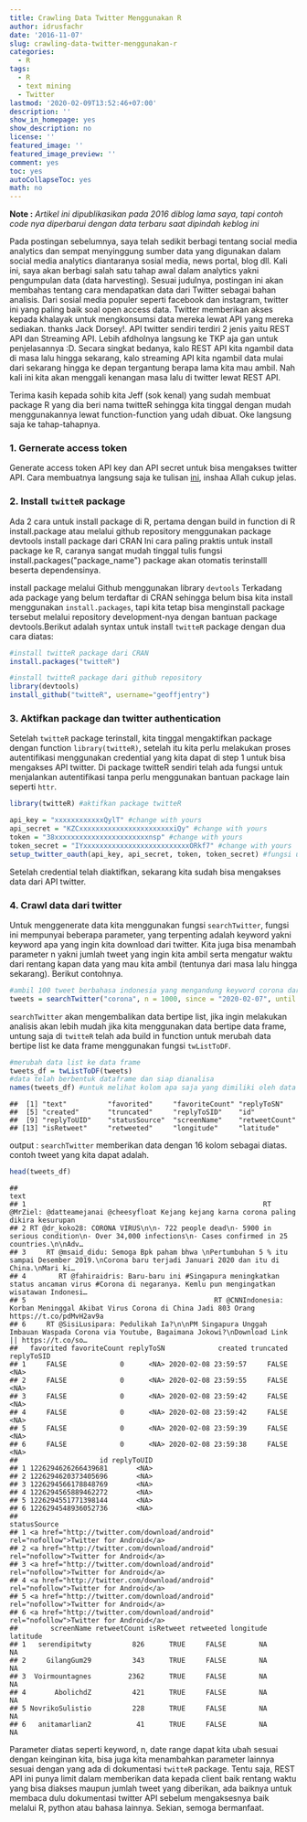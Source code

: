 ```yaml
---
title: Crawling Data Twitter Menggunakan R
author: idrusfachr
date: '2016-11-07'
slug: crawling-data-twitter-menggunakan-r
categories:
  - R
tags:
  - R
  - text mining
  - Twitter
lastmod: '2020-02-09T13:52:46+07:00'
description: ''
show_in_homepage: yes
show_description: no
license: ''
featured_image: ''
featured_image_preview: ''
comment: yes
toc: yes
autoCollapseToc: yes
math: no
---
```

**Note :** _Artikel ini dipublikasikan pada 2016 diblog lama saya, tapi contoh code nya diperbarui dengan data terbaru saat dipindah keblog ini_ 

Pada postingan sebelumnya, saya telah sedikit berbagi tentang social media analytics dan sempat menyinggung sumber data yang digunakan dalam social media analytics diantaranya sosial media, news portal, blog dll. Kali ini, saya akan berbagi salah satu tahap awal dalam analytics yakni pengumpulan data (data harvesting).
Sesuai judulnya, postingan ini akan membahas tentang cara mendapatkan data dari Twitter sebagai bahan analisis. Dari sosial media populer seperti facebook dan instagram, twitter ini yang paling baik soal open access data. Twitter memberikan akses kepada khalayak untuk mengkonsumsi data mereka lewat API yang mereka sediakan. thanks Jack Dorsey!. API twitter sendiri terdiri 2 jenis yaitu REST API dan Streaming API. Lebih afdholnya langsung ke TKP aja gan untuk penjelasannya :D. Secara singkat bedanya, kalo REST API kita ngambil data di masa lalu hingga sekarang, kalo streaming API kita ngambil data mulai dari sekarang hingga ke depan tergantung berapa lama kita mau ambil. Nah kali ini kita akan menggali kenangan masa lalu di twitter lewat REST API.

Terima kasih kepada sohib kita Jeff (sok kenal) yang sudah membuat package R yang dia beri nama twitteR sehingga kita tinggal dengan mudah menggunakannya lewat function-function yang udah dibuat. Oke langsung saja ke tahap-tahapnya.

### 1. Gernerate access token
Generate access token API key dan API secret untuk bisa mengakses twitter API. Cara membuatnya langsung saja ke tulisan [ini](https://www.nurandi.id/blog/twitter-authentication-dengan-roauth-dan-httr/), inshaa Allah cukup jelas.

### 2. Install `twitteR` package
Ada 2 cara untuk install package di R, pertama dengan build in function di R install.package atau melalui github repository menggunakan package devtools
install package dari CRAN
Ini cara paling praktis untuk install package ke R, caranya sangat mudah tinggal tulis fungsi install.packages("package_name") package akan otomatis terinstalll beserta dependensinya.

install package melalui Github menggunakan library `devtools`
Terkadang ada package yang belum terdaftar di CRAN sehingga belum bisa kita install menggunakan `install.packages`, tapi kita tetap bisa menginstall package tersebut melalui repository development-nya dengan bantuan package devtools.Berikut adalah syntax untuk install  `twitteR` package dengan dua cara diatas:


```r
#install twitteR package dari CRAN
install.packages("twitteR")

#install twitteR package dari github repository
library(devtools)
install_github("twitteR", username="geoffjentry")  
```

### 3. Aktifkan package dan twitter authentication
Setelah `twitteR` package terinstall, kita tinggal mengaktifkan package dengan function `library(twitteR)`, setelah itu kita perlu melakukan proses autentifikasi menggunakan credential yang kita dapat di step 1 untuk bisa mengakses API twitter. Di package twitteR sendiri telah ada fungsi untuk menjalankan autentifikasi tanpa perlu menggunakan bantuan package lain seperti `httr`.



```r
library(twitteR) #aktifkan package twitteR

api_key = "xxxxxxxxxxxxQylT" #change with yours
api_secret = "KZCxxxxxxxxxxxxxxxxxxxxxxxiQy" #change with yours
token = "38xxxxxxxxxxxxxxxxxxxxxxxnsp" #change with yours
token_secret = "IYxxxxxxxxxxxxxxxxxxxxxxxxxxORkf7" #change with yours
setup_twitter_oauth(api_key, api_secret, token, token_secret) #fungsi untuk autentifikasi
```

Setelah credential telah diaktifkan, sekarang kita sudah bisa mengakses data dari API twitter.

### 4. Crawl data dari twitter
Untuk menggenerate data kita menggunakan fungsi `searchTwitter`, fungsi ini mempunyai beberapa parameter, yang terpenting adalah keyword yakni keyword apa yang ingin kita download dari twitter. Kita juga bisa menambah parameter n yakni jumlah tweet yang ingin kita ambil serta mengatur waktu dari rentang kapan data yang mau kita ambil (tentunya dari masa lalu hingga sekarang). Berikut contohnya.



```r
#ambil 100 tweet berbahasa indonesia yang mengandung keyword corona dari tanggal 7 hingga 9 Februari 2020
tweets = searchTwitter("corona", n = 1000, since = "2020-02-07", until = "2020-02-09", lang = 'id')
```
`searchTwitter` akan mengembalikan data bertipe list, jika ingin melakukan analisis akan lebih mudah jika kita menggunakan data bertipe data frame, untung saja di `twitteR` telah ada build in function untuk merubah data bertipe list ke data frame menggunakan fungsi `twListToDF`.


```r
#merubah data list ke data frame
tweets_df = twListToDF(tweets)
#data telah berbentuk dataframe dan siap dianalisa
names(tweets_df) #untuk melihat kolom apa saja yang dimiliki oleh data
```

```
##  [1] "text"          "favorited"     "favoriteCount" "replyToSN"    
##  [5] "created"       "truncated"     "replyToSID"    "id"           
##  [9] "replyToUID"    "statusSource"  "screenName"    "retweetCount" 
## [13] "isRetweet"     "retweeted"     "longitude"     "latitude"
```
output : `searchTwitter` memberikan data dengan 16 kolom sebagai diatas.
contoh tweet yang kita dapat adalah.


```r
head(tweets_df)
```

```
##                                                                                                                                                  text
## 1                                                          RT @MrZiel: @datteamejanai @cheesyfloat Kejang kejang karna corona paling dikira kesurupan
## 2 RT @dr_koko28: CORONA VIRUS\n\n- 722 people dead\n- 5900 in serious condition\n- Over 34,000 infections\n- Cases confirmed in 25 countries.\n\nAdv…
## 3     RT @msaid_didu: Semoga Bpk paham bhwa \nPertumbuhan 5 % itu sampai Desember 2019.\nCorona baru terjadi Januari 2020 dan itu di China.\nMari ki…
## 4        RT @fahiraidris: Baru-baru ini #Singapura meningkatkan status ancaman virus #Corona di negaranya. Kemlu pun mengingatkan wisatawan Indonesi…
## 5                                              RT @CNNIndonesia: Korban Meninggal Akibat Virus Corona di China Jadi 803 Orang https://t.co/pdMvH2av9a
## 6     RT @SisiLusipara: Pedulikah Ia?\n\nPM Singapura Unggah Imbauan Waspada Corona via Youtube, Bagaimana Jokowi?\nDownload Link || https://t.co/so…
##   favorited favoriteCount replyToSN             created truncated replyToSID
## 1     FALSE             0      <NA> 2020-02-08 23:59:57     FALSE       <NA>
## 2     FALSE             0      <NA> 2020-02-08 23:59:55     FALSE       <NA>
## 3     FALSE             0      <NA> 2020-02-08 23:59:42     FALSE       <NA>
## 4     FALSE             0      <NA> 2020-02-08 23:59:42     FALSE       <NA>
## 5     FALSE             0      <NA> 2020-02-08 23:59:39     FALSE       <NA>
## 6     FALSE             0      <NA> 2020-02-08 23:59:38     FALSE       <NA>
##                    id replyToUID
## 1 1226294626266439681       <NA>
## 2 1226294620373405696       <NA>
## 3 1226294566178848769       <NA>
## 4 1226294565889462272       <NA>
## 5 1226294551771398144       <NA>
## 6 1226294548936052736       <NA>
##                                                                           statusSource
## 1 <a href="http://twitter.com/download/android" rel="nofollow">Twitter for Android</a>
## 2 <a href="http://twitter.com/download/android" rel="nofollow">Twitter for Android</a>
## 3 <a href="http://twitter.com/download/android" rel="nofollow">Twitter for Android</a>
## 4 <a href="http://twitter.com/download/android" rel="nofollow">Twitter for Android</a>
## 5 <a href="http://twitter.com/download/android" rel="nofollow">Twitter for Android</a>
## 6 <a href="http://twitter.com/download/android" rel="nofollow">Twitter for Android</a>
##        screenName retweetCount isRetweet retweeted longitude latitude
## 1   serendipitwty          826      TRUE     FALSE        NA       NA
## 2     GilangGum29          343      TRUE     FALSE        NA       NA
## 3  Voirmountagnes         2362      TRUE     FALSE        NA       NA
## 4       AbolichdZ          421      TRUE     FALSE        NA       NA
## 5 NovrikoSulistio          228      TRUE     FALSE        NA       NA
## 6   anitamarlian2           41      TRUE     FALSE        NA       NA
```

Parameter diatas seperti keyword, n, date range dapat kita ubah sesuai dengan keinginan kita, bisa juga kita menambahkan parameter lainnya sesuai dengan yang ada di dokumentasi `twitteR` package. Tentu saja, REST API ini punya limit dalam memberikan data kepada client baik rentang waktu yang bisa diakses maupun jumlah tweet yang diberikan, ada baiknya untuk membaca dulu dokumentasi twitter API sebelum mengaksesnya baik melalui R, python atau bahasa lainnya. Sekian, semoga bermanfaat.
<!--more-->

